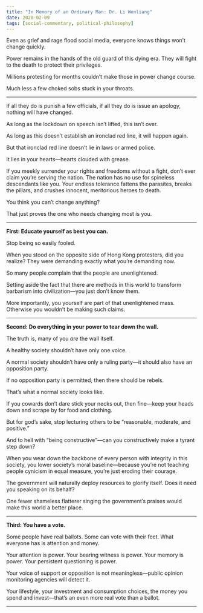 ```yaml
---
title: "In Memory of an Ordinary Man: Dr. Li Wenliang"
date: 2020-02-09
tags: [social-commentary, political-philosophy]
---
```




Even as grief and rage flood social media, everyone knows things won’t change quickly.

Power remains in the hands of the old guard of this dying era. They will fight to the death to protect their privileges.

Millions protesting for months couldn’t make those in power change course.

Much less a few choked sobs stuck in your throats.

---

If all they do is punish a few officials, if all they do is issue an apology, nothing will have changed.

As long as the lockdown on speech isn’t lifted, this isn’t over.

As long as this doesn’t establish an ironclad red line, it will happen again.

But that ironclad red line doesn’t lie in laws or armed police.

It lies in your hearts—hearts clouded with grease.

If you meekly surrender your rights and freedoms without a fight, don’t ever claim you’re serving the nation. The nation has no use for spineless descendants like you. Your endless tolerance fattens the parasites, breaks the pillars, and crushes innocent, meritorious heroes to death.

You think you can’t change anything?

That just proves the one who needs changing most is you.

---

**First: Educate yourself as best you can.**

Stop being so easily fooled.

When you stood on the opposite side of Hong Kong protesters, did you realize? They were demanding exactly what you’re demanding now.

So many people complain that the people are unenlightened.

Setting aside the fact that there are methods in this world to transform barbarism into civilization—you just don’t know them.

More importantly, you yourself are part of that unenlightened mass. Otherwise you wouldn’t be making such claims.

---

**Second: Do everything in your power to tear down the wall.**

The truth is, many of you *are* the wall itself.

A healthy society shouldn’t have only one voice.

A normal society shouldn’t have only a ruling party—it should also have an opposition party.

If no opposition party is permitted, then there should be rebels.

That’s what a normal society looks like.

If you cowards don’t dare stick your necks out, then fine—keep your heads down and scrape by for food and clothing.

But for god’s sake, stop lecturing others to be “reasonable, moderate, and positive.”

And to hell with “being constructive”—can you constructively make a tyrant step down?

When you wear down the backbone of every person with integrity in this society, you lower society’s moral baseline—because you’re not teaching people cynicism in equal measure, you’re just eroding their courage.

The government will naturally deploy resources to glorify itself. Does it need you speaking on its behalf?

One fewer shameless flatterer singing the government’s praises would make this world a better place.

---

**Third: You have a vote.**

Some people have real ballots. Some can vote with their feet. What everyone has is attention and money.

Your attention is power. Your bearing witness is power. Your memory is power. Your persistent questioning is power.

Your voice of support or opposition is not meaningless—public opinion monitoring agencies will detect it.

Your lifestyle, your investment and consumption choices, the money you spend and invest—that’s an even more real vote than a ballot.

---
